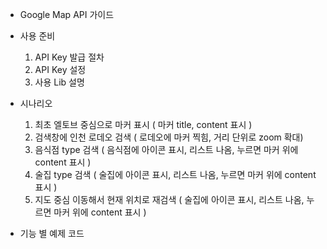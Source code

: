  * Google Map API 가이드

 * 사용 준비
    1. API Key 발급 절차
    2. API Key 설정
    3. 사용 Lib 설명

 * 시나리오
    1. 최초 엘토브 중심으로 마커 표시
    ( 마커 title, content 표시 )
    2. 검색창에 인천 로데오 검색
    ( 로데오에 마커 찍힘, 거리 단위로 zoom 확대)
    3. 음식점 type 검색 
    ( 음식점에 아이콘 표시, 리스트 나옴, 누르면 마커 위에 content 표시 )
    4. 술집 type 검색
    ( 술집에 아이콘 표시, 리스트 나옴, 누르면 마커 위에 content 표시 )
    5. 지도 중심 이동해서 현재 위치로 재검색
    ( 술집에 아이콘 표시, 리스트 나옴, 누르면 마커 위에 content 표시 )
 * 기능 별 예제 코드
